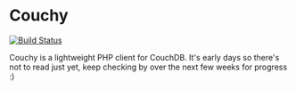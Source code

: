 # Couchy

[![Build Status](https://travis-ci.org/kevbradwick/couchy.svg?branch=master)](https://travis-ci.org/kevbradwick/couchy)

Couchy is a lightweight PHP client for CouchDB. It's early days so there's not
to read just yet, keep checking by over the next few weeks for progress :)